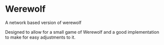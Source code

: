# Werewolf
A network based version of werewolf

Designed to allow for a small game of Werewolf and a good implementation to make for easy adjustments to it.